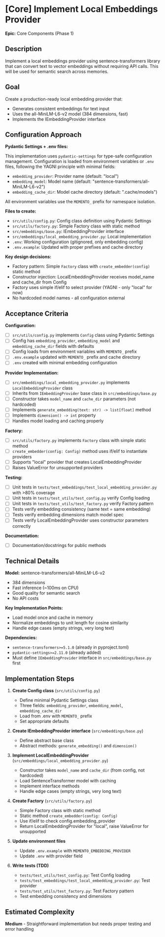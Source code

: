 # [Core] Implement Local Embeddings Provider

**Epic:** Core Components (Phase 1)

## Description

Implement a local embeddings provider using sentence-transformers library that can convert text to vector embeddings without requiring API calls. This will be used for semantic search across memories.

## Goal

Create a production-ready local embedding provider that:
- Generates consistent embeddings for text input
- Uses the all-MiniLM-L6-v2 model (384 dimensions, fast)
- Implements the IEmbeddingProvider interface

## Configuration Approach

**Pydantic Settings + .env files:**

This implementation uses `pydantic-settings` for type-safe configuration management. Configuration is loaded from environment variables or `.env` files, following the YAGNI principle with minimal fields:

- `embedding_provider`: Provider name (default: "local")
- `embedding_model`: Model name (default: "sentence-transformers/all-MiniLM-L6-v2")
- `embedding_cache_dir`: Model cache directory (default: ".cache/models")

All environment variables use the `MEMENTO_` prefix for namespace isolation.

**Files to create:**
- `src/utils/config.py`: Config class definition using Pydantic Settings
- `src/utils/factory.py`: Simple Factory class with static method
- `src/embeddings/base.py`: IEmbeddingProvider interface
- `src/embeddings/local_embedding_provider.py`: Local implementation
- `.env`: Working configuration (gitignored, only embedding config)
- `.env.example`: Updated with proper prefixes and cache directory

**Key design decisions:**
- Factory pattern: Simple `Factory` class with `create_embedder(config)` static method
- Constructor injection: LocalEmbeddingProvider receives model_name and cache_dir from Config
- Factory uses simple if/elif to select provider (YAGNI - only "local" for now)
- No hardcoded model names - all configuration external

## Acceptance Criteria

**Configuration:**
- [ ] `src/utils/config.py` implements `Config` class using Pydantic Settings
- [ ] Config has `embedding_provider`, `embedding_model` and `embedding_cache_dir` fields with defaults
- [ ] Config loads from environment variables with `MEMENTO_` prefix
- [ ] `.env.example` updated with `MEMENTO_` prefix and cache directory
- [ ] `.env` created with minimal embedding configuration

**Provider Implementation:**
- [ ] `src/embeddings/local_embedding_provider.py` implements `LocalEmbeddingProvider` class
- [ ] Inherits from `IEmbeddingProvider` base class in `src/embeddings/base.py`
- [ ] Constructor takes `model_name` and `cache_dir` parameters (not hardcoded)
- [ ] Implements `generate_embedding(text: str) -> list[float]` method
- [ ] Implements `dimension() -> int` property
- [ ] Handles model loading and caching properly

**Factory:**
- [ ] `src/utils/factory.py` implements `Factory` class with simple static method
- [ ] `create_embedder(config: Config)` method uses if/elif to instantiate providers
- [ ] Supports "local" provider that creates LocalEmbeddingProvider
- [ ] Raises ValueError for unsupported providers

**Testing:**
- [ ] Unit tests in `tests/test_embeddings/test_local_embedding_provider.py` with >80% coverage
- [ ] Unit tests in `tests/test_utils/test_config.py` verify Config loading
- [ ] Unit tests in `tests/test_utils/test_factory.py` verify Factory pattern
- [ ] Tests verify embedding consistency (same text = same embedding)
- [ ] Tests verify embedding dimensions match model spec
- [ ] Tests verify LocalEmbeddingProvider uses constructor parameters correctly

**Documentation:**
- [ ] Documentation/docstrings for public methods

## Technical Details

**Model:** sentence-transformers/all-MiniLM-L6-v2
- 384 dimensions
- Fast inference (~100ms on CPU)
- Good quality for semantic search
- No API costs

**Key Implementation Points:**
- Load model once and cache in memory
- Normalize embeddings to unit length for cosine similarity
- Handle edge cases (empty strings, very long text)

**Dependencies:**
- `sentence-transformers>=5.1.0` (already in pyproject.toml)
- `pydantic-settings>=2.11.0` (already added)
- Must define `IEmbeddingProvider` interface in `src/embeddings/base.py` first

## Implementation Steps

1. **Create Config class** (`src/utils/config.py`)
   - Define minimal Pydantic Settings class
   - Three fields: `embedding_provider`, `embedding_model`, `embedding_cache_dir`
   - Load from .env with `MEMENTO_` prefix
   - Set appropriate defaults

2. **Create IEmbeddingProvider interface** (`src/embeddings/base.py`)
   - Define abstract base class
   - Abstract methods: `generate_embedding()` and `dimension()`

3. **Implement LocalEmbeddingProvider** (`src/embeddings/local_embedding_provider.py`)
   - Constructor takes `model_name` and `cache_dir` (from config, not hardcoded)
   - Load SentenceTransformer model with caching
   - Implement interface methods
   - Handle edge cases (empty strings, very long text)

4. **Create Factory** (`src/utils/factory.py`)
   - Simple Factory class with static method
   - Static method `create_embedder(config: Config)`
   - Use if/elif to check config.embedding_provider
   - Return LocalEmbeddingProvider for "local", raise ValueError for unsupported

5. **Update environment files**
   - Update `.env.example` with `MEMENTO_EMBEDDING_PROVIDER`
   - Update `.env` with provider field

6. **Write tests (TDD)**
   - `tests/test_utils/test_config.py`: Test Config loading
   - `tests/test_embeddings/test_local_embedding_provider.py`: Test provider
   - `tests/test_utils/test_factory.py`: Test Factory pattern
   - Test embedding consistency and dimensions

## Estimated Complexity

**Medium** - Straightforward implementation but needs proper testing and error handling
